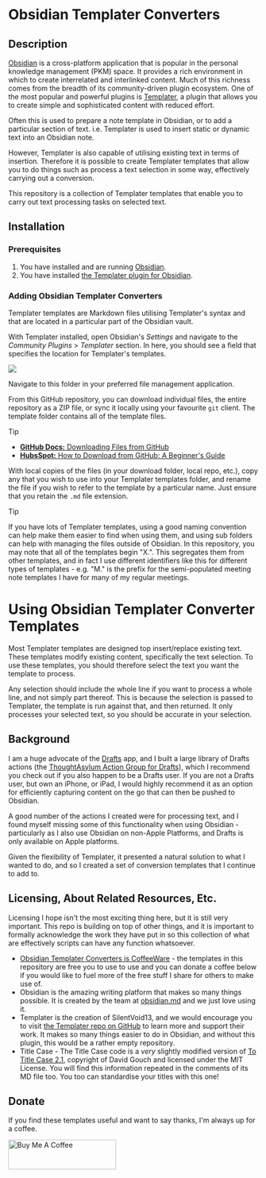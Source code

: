 # Obsidian Templater Converters

## Description
[Obsidian](https://obsidian.md) is a cross-platform application that is popular in the personal knowledge management (PKM) space. It provides a rich environment in which to create interrelated and interlinked content. Much of this richness comes from the breadth of its community-driven plugin ecosystem. One of the most popular and powerful plugins is [Templater](https://silentvoid13.github.io/Templater/), a plugin that allows you to create simple and sophisticated content with reduced effort.

Often this is used to prepare a note template in Obsidian, or to add a particular section of text. i.e. Templater is used to insert static or dynamic text into an Obsidian note.

However, Templater is also capable of utilising existing text in terms of insertion. Therefore it is possible to create Templater templates that allow you to do things such as process a text selection in some way, effectively carrying out a conversion.

This repository is a collection of Templater templates that enable you to carry out text processing tasks on selected text.


## Installation

### Prerequisites
1. You have installed and are running [Obsidian](https://obsidian.md).
2. You have installed [the Templater plugin for Obsidian](obsidian://show-plugin?id=templater-obsidian).


### Adding Obsidian Templater Converters
Templater templates are Markdown files utilising Templater's syntax and that are located in a particular part of the Obsidian vault.

With Templater installed, open Obsidian's *Settings* and navigate to the *Community Plugins* > *Templater* section. In here, you should see a field that specifies the location for Templater's templates.

<img src="https://raw.githubusercontent.com/sylumer/obsidian-templater-converters/main/assets/template_folder_location.png">

Navigate to this folder in your preferred file management application.

From this GitHub repository, you can download individual files, the entire repository as a ZIP file, or sync it locally using your favourite `git` client. The template folder contains all of the template files.

> [!TIP]
> - [**GitHub Docs:** Downloading Files from GitHub](https://blog.hubspot.com/website/download-from-github)
> - [**HubsSpot:** How to Download from GitHub: A Beginner's Guide](https://blog.hubspot.com/website/download-from-github)

With local copies of the files (in your download folder, local repo, etc.), copy any that you wish to use into your Templater templates folder, and rename the file if you wish to refer to the template by a particular name. Just ensure that you retain the `.md` file extension.

> [!TIP]
> If you have lots of Templater templates, using a good naming convention can help make them easier to find when using them, and using sub folders can help with managing the files outside of Obsidian. In this repository, you may note that all of the templates begin "X.". This segregates them from other templates, and in fact I use different identifiers like this for different types of templates - e.g. "M." is the prefix for the semi-populated meeting note templates I have for many of my regular meetings.


# Using Obsidian Templater Converter Templates
Most Templater templates are designed top insert/replace existing text. These templates modify existing content, specifically the text selection. To use these templates, you should therefore select the text you want the template to process.

Any selection should include the whole line if you want to process a whole line, and not simply part thereof. This is because the selection is passed to Templater, the template is run against that, and then returned. It only processes your selected text, so you should be accurate in your selection.


## Background
I am a huge advocate of the [Drafts](https://getdrafts.com) app, and I built a large library of Drafts actions (the [ThoughtAsylum Action Group for Drafts](https://www.thoughtasylum.com/tadpole/#action-group-suite)), which I recommend you check out if you also happen to be a Drafts user. If you are not a Drafts user, but own an iPhone, or iPad, I would highly recommend it as an option for efficiently capturing content on the go that can then be pushed to Obsidian.

A good number of the actions I created were for processing text, and I found myself missing some of this functionality when using Obsidian - particularly as I also use Obsidian on non-Apple Platforms, and Drafts is only available on Apple platforms.

Given the flexibility of Templater, it presented a natural solution to what I wanted to do, and so I created a set of conversion templates that I continue to add to.


## Licensing, About Related Resources, Etc.
Licensing I hope isn't the most exciting thing here, but it is still very important. This repo is building on top of other things, and it is important to formally acknowledge the work they have put in so this collection of what are effectively scripts can have any function whatsoever.

- [Obsidian Templater Converters is CoffeeWare](https://github.com/sylumer/scriptrunner/blob/main/.github/license.md) - the templates in this repository are free you to use to use and you can donate a coffee below if you would like to fuel more of the free stuff I share for others to make use of.
- Obsidian is the amazing writing platform that makes so many things possible. It is created by the team at [obsidian.md](https://obsidian.md/about) and we just love using it.
- Templater is the creation of SilentVoid13, and we would encourage you to visit [the Templater repo on GitHub](https://github.com/SilentVoid13/Templater) to learn more and support their work. It makes so many things easier to do in Obsidian, and without this plugin, this would be a rather empty repository.
- Title Case - The Title Case code is a *very* slightly modified version of [To Title Case 2.1](http://individed.com/code/to-title-case/), copyright of David Gouch and licensed under the MIT License. You will find this information repeated in the comments of its MD file too. You too can standardise your titles with this one!


## Donate
If you find these templates useful and want to say thanks, I'm always up for a coffee.

<a href="https://www.buymeacoffee.com/sylumer" target="_blank"><img src="https://cdn.buymeacoffee.com/buttons/v2/default-yellow.png" alt="Buy Me A Coffee" style="height: 60px !important;width: 217px !important;" ></a>

